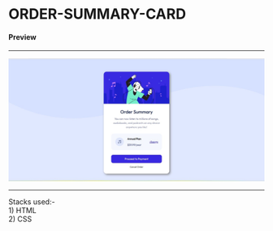 # ORDER-SUMMARY-CARD

<h4>Preview</h4>
<hr>
<img src="images/Screenshot.jpg" style="width:700px;">
<hr>
Stacks used:-<br>
1) HTML <br>
2) CSS